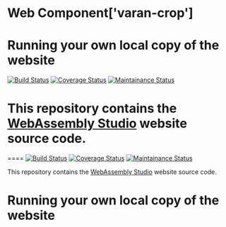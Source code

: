 # Web Component['varan-crop']
  Running your own local copy of the website
====
[![Build Status](https://travis-ci.org/wasdk/WebAssemblyStudio.svg?branch=master)](https://travis-ci.org/wasdk/WebAssemblyStudio) [![Coverage Status](https://coveralls.io/repos/github/wasdk/WebAssemblyStudio/badge.svg)](https://coveralls.io/github/wasdk/WebAssemblyStudio) [![Maintainance Status](https://img.shields.io/badge/maintained-seldom-yellowgreen.svg)](https://github.com/wasdk/WebAssemblyStudio/issues/381)

This repository contains the [WebAssembly Studio](https://webassembly.studio) website source code.
===


====
[![Build Status](https://travis-ci.org/wasdk/WebAssemblyStudio.svg?branch=master)](https://travis-ci.org/wasdk/WebAssemblyStudio) [![Coverage Status](https://coveralls.io/repos/github/wasdk/WebAssemblyStudio/badge.svg)](https://coveralls.io/github/wasdk/WebAssemblyStudio) [![Maintainance Status](https://img.shields.io/badge/maintained-seldom-yellowgreen.svg)](https://github.com/wasdk/WebAssemblyStudio/issues/381)

This repository contains the [WebAssembly Studio](https://webassembly.studio) website source code.

Running your own local copy of the website
===
